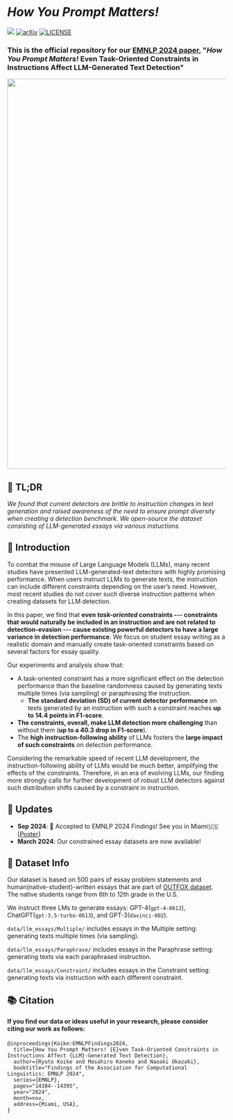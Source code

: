 # _How You Prompt Matters!_
![](https://img.shields.io/badge/Made_with-json-blue.svg)
[![arXiv](https://img.shields.io/badge/arXiv-2311.08369-b31b1b.svg)](https://arxiv.org/abs/2311.08369)
[![LICENSE](https://img.shields.io/badge/License-Apache--2.0-green.svg)](https://github.com/ryuryukke/OUTFOX?tab=Apache-2.0-1-ov-file)

### This is the official repository for our [EMNLP 2024 paper](https://arxiv.org/abs/2311.08369), "_How You Prompt Matters!_ Even Task-Oriented Constraints in Instructions Affect LLM-Generated Text Detection"

<p align="center">
  <img src="https://github.com/ryuryukke/HowYouPromptMatters/assets/61570900/33aa87d9-b594-4a56-89b3-b39e82061d72" width="900"/>
</p>

## 💨 TL;DR
_We found that current detectors are brittle to instruction changes in text generation and raised awareness of the need to ensure prompt diversity when creating a detection benchmark. We open-source the dataset consisting of LLM-generated essays via various instuctions._

## 📖 Introduction
To combat the misuse of Large Language Models (LLMs), many recent studies have presented LLM-generated-text detectors with highly promising performance.
When users instruct LLMs to generate texts, the instruction can include different constraints depending on the user’s need.
However, most recent studies do not cover such diverse instruction patterns when creating datasets for LLM detection.

In this paper, we find that **even _task-oriented_ constraints --- constraints that would naturally be included in an instruction and are not related to detection-evasion --- cause existing powerful detectors to have a large variance in detection performance**.
We focus on student essay writing as a realistic domain and manually create task-oriented constraints based on several factors for essay quality.

Our experiments and analysis show that:
- A task-oriented constraint has a more significant effect on the detection performance than the baseline randomness caused by generating texts multiple times (via sampling) or paraphrasing the instruction.
  - **The standard deviation (SD) of current detector performance** on texts generated by an instruction with such a constraint reaches **up to 14.4 points in F1-score**.
- **The constraints, overall, make LLM detection more challenging** than without them (**up to a 40.3 drop in F1-score**).
- The **high instruction-following ability** of LLMs fosters the **large impact of such constraints** on detection performance.

Considering the remarkable speed of recent LLM development, the instruction-following ability of LLMs would be much better, amplifying the effects of the constraints.
Therefore, in an era of evolving LLMs, our finding more strongly calls for further development of robust LLM detectors against such distribution shifts caused by a constraint in instruction.

## 📢 Updates
- **Sep 2024**: 🎉 Accepted to EMNLP 2024 Findings! See you in Miami🇺🇸 [[Poster](https://drive.google.com/file/d/11gn3XkIL_YhmV7sQmG8NUD_E9obMlTH_/view)]
- **March 2024**: Our constrained essay datasets are now available!

## :page_facing_up: Dataset Info
Our dataset is based on 500 pairs of essay problem statements and human(native-student)-written essays that are part of [OUTFOX dataset](https://github.com/ryuryukke/OUTFOX).
The native students range from 6th to 12th grade in the U.S.

We instruct three LMs to generate essays: GPT-4(`gpt-4-0613`), ChatGPT(`gpt-3.5-turbo-0613`), and GPT-3(`davinci-002`).

`data/llm_essays/Multiple/` includes essays in the Multiple setting: generating texts multiple times (via sampling).

`data/llm_essays/Paraphrase/` includes essays in the Paraphrase setting: generating texts via each paraphrased instruction.

`data/llm_essays/Constraint/` includes essays in the Constraint setting: generating texts via instruction with each different constraint.


## 📚 Citation
#### If you find our data or ideas useful in your research, please consider citing our work as follows:
```
@inproceedings{Koike:EMNLPFindings2024, 
  title={How You Prompt Matters! {E}ven Task-Oriented Constraints in Instructions Affect {LLM}-Generated Text Detection}, 
  author={Ryuto Koike and Masahiro Kaneko and Naoaki Okazaki}, 
  booktitle="Findings of the Association for Computational Linguistics: EMNLP 2024", 
  series={EMNLP}, 
  pages="14384--14395", 
  year="2024", 
  month=nov, 
  address={Miami, USA},
}
```
